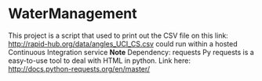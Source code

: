 # WaterManagement
This project is a script that used to print out the CSV file on this link: http://rapid-hub.org/data/angles_UCI_CS.csv  could run within a hosted Continuous Integration service 
  **Note**
Dependency: requests
Py requests is a easy-to-use tool to deal with HTML in python. Link here: http://docs.python-requests.org/en/master/
